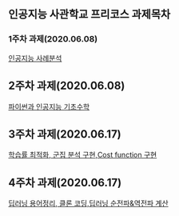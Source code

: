 인공지능 사관학교 프리코스 과제목차
----------------------------------------
### 1주차 과제(2020.06.08)
  [인공지능 사례분석](https://github.com/sxzeu/precourse_gj/blob/master/1%EC%A3%BC%EC%B0%A8.ipynb)

## 2주차 과제(2020.06.08)   
  [파이썬과 인공지능 기초수학](https://github.com/sxzeu/precourse_gj/blob/master/2%E1%84%8C%E1%85%AE%E1%84%8E%E1%85%A1%E1%84%80%E1%85%AA%E1%84%8C%E1%85%A6_ipynb%EC%9D%98_%EC%82%AC%EB%B3%B8.ipynb)

## 3주차 과제(2020.06.17)
 [학습률 최적화, 군집 분석 구현,Cost function 구현](https://github.com/sxzeu/precourse_gj/blob/master/3%EC%A3%BC%EC%B0%A8_%EA%B3%BC%EC%A0%9C%EC%9D%98_%EC%82%AC%EB%B3%B8%EC%9D%98_%EC%82%AC%EB%B3%B8.ipynb)

## 4주차 과제(2020.06.17)
  [딥러닝 용어정리, 클론 코딩,딥러닝 순전파&역전파 계산](https://github.com/sxzeu/precourse_gj/blob/master/4%EC%A3%BC%EC%B0%A8_%EA%B3%BC%EC%A0%9C_ipynb%EC%9D%98_%EC%82%AC%EB%B3%B8.ipynb)
